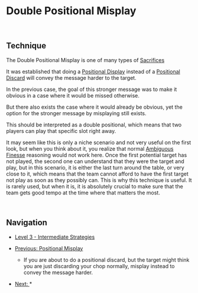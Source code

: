 # Double Positional Misplay

<br />

## Technique
	
The Double Positional Misplay is one of many types of [Sacrifices](https://github.com/agilbert1412/HanabiStrategy/blob/master/Categories/Sacrifices.md)

It was established that doing a [Positional Display](https://github.com/agilbert1412/HanabiStrategy/blob/master/Strategy/Level%203%20-%20Intermediate/58%20-%20Positional%20Misplay.md) instead of a [Positional Discard](https://github.com/agilbert1412/HanabiStrategy/blob/master/Strategy/Level%203%20-%20Intermediate/30%20-%20Positional%20Discard.md) will convey the message harder to the target.

In the previous case, the goal of this stronger message was to make it obvious in a case where it would be missed otherwise.

But there also exists the case where it would already be obvious, yet the option for the stronger message by misplaying still exists.

This should be interpreted as a double positional, which means that two players can play that specific slot right away.

It may seem like this is only a niche scenario and not very useful on the first look, but when you think about it, you realize that normal [Ambiguous Finesse](https://github.com/agilbert1412/HanabiStrategy/blob/master/Strategy/Level%203%20-%20Intermediate/35%20-%20Ambiguous%20Finesse.md) reasoning would not work here. Once the first potential target has not played, the second one can understand that they were the target and play, but in this scenario, it is either the last turn around the table, or very close to it, which means that the team cannot afford to have the first target not play as soon as they possibly can. This is why this technique is useful. It is rarely used, but when it is, it is absolutely crucial to make sure that the team gets good tempo at the time where that matters the most.

<br />

## Navigation

* [Level 3 - Intermediate Strategies](https://github.com/agilbert1412/HanabiStrategy/blob/master/Strategy/Level%203%20-%20Intermediate/Level%203%20-%20Intermediate.md)

* [Previous: Positional Misplay](https://github.com/agilbert1412/HanabiStrategy/blob/master/Strategy/Level%203%20-%20Intermediate/58%20-%20Positional%20Misplay.md)
	* If you are about to do a positional discard, but the target might think you are just discarding your chop normally, misplay instead to convey the message harder.

* [Next: ](https://github.com/agilbert1412/HanabiStrategy/blob/master/Strategy/Level%203%20-%20Intermediate/60%20-%20The%20Prompt.md)
	* 